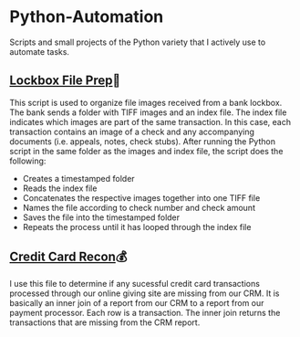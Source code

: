 # Python-Automation
Scripts and small projects of the Python variety that I actively use to automate tasks.

## [Lockbox File Prep](https://github.com/recordofloaduswar/Python/blob/b483ba29d0496e416936988195b3a3bd2f6ecd2d/Automation/Lockbox_File_Prep.py):bank:
This script is used to organize file images received from a bank lockbox. The bank sends a folder with TIFF images and an index file. The index file indicates which images are part of the same transaction. In this case, each transaction contains an image of a check and any accompanying documents (i.e. appeals, notes, check stubs). After running the Python script in the same folder as the images and index file, the script does the following:
- Creates a timestamped folder
- Reads the index file
- Concatenates the respective images together into one TIFF file
- Names the file according to check number and check amount
- Saves the file into the timestamped folder
- Repeats the process until it has looped through the index file

## [Credit Card Recon](https://github.com/recordofloaduswar/Python/blob/71c79994eb5f2875133a8586b12633933fe6a1b2/Automation/Credit_Card_Recon.py):moneybag:
I use this file to determine if any sucessful credit card transactions processed through our online giving site are missing from our CRM. It is basically an inner join of a report from our CRM to a report from our payment processor. Each row is a transaction. The inner join returns the transactions that are missing from the CRM report.

